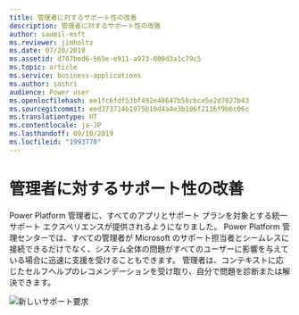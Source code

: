 ```yaml
---
title: 管理者に対するサポート性の改善
description: 管理者に対するサポート性の改善
author: saumil-msft
ms.reviewer: jimholtz
ms.date: 07/20/2019
ms.assetid: d787bed6-565e-e911-a973-000d3a1c79c5
ms.topic: article
ms.service: business-applications
ms.author: sashri
audience: Power user
ms.openlocfilehash: ee1fc6fdf53bf492e48647b58cbce5e2d7027b43
ms.sourcegitcommit: eed373714b1975b10d4a4e3b186f2116f9b6c06c
ms.translationtype: HT
ms.contentlocale: ja-JP
ms.lasthandoff: 09/10/2019
ms.locfileid: "1993778"
---
```

# <a name="improved-supportability-for-admins"></a>管理者に対するサポート性の改善



Power Platform 管理者に、すべてのアプリとサポート プランを対象とする統一サポート エクスペリエンスが提供されるようになりました。 Power Platform 管理センターでは、すべての管理者が Microsoft のサポート担当者とシームレスに接続できるだけでなく、システム全体の問題がすべてのユーザーに影響を与えている場合に迅速に支援を受けることもできます。 管理者は、コンテキストに応じたセルフヘルプのレコメンデーションを受け取り、自分で問題を診断または解決できます。

![新しいサポート要求](media/improved-supportability-1.png "新しいサポート要求")
